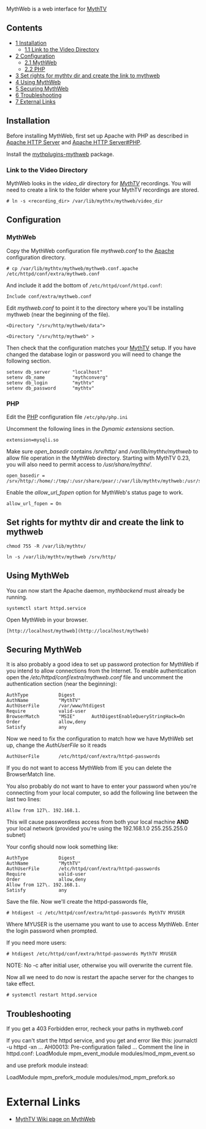 MythWeb is a web interface for [MythTV](/index.php/MythTV "MythTV")

## Contents

*   [1 Installation](#Installation)
    *   [1.1 Link to the Video Directory](#Link_to_the_Video_Directory)
*   [2 Configuration](#Configuration)
    *   [2.1 MythWeb](#MythWeb)
    *   [2.2 PHP](#PHP)
*   [3 Set rights for mythtv dir and create the link to mythweb](#Set_rights_for_mythtv_dir_and_create_the_link_to_mythweb)
*   [4 Using MythWeb](#Using_MythWeb)
*   [5 Securing MythWeb](#Securing_MythWeb)
*   [6 Troubleshooting](#Troubleshooting)
*   [7 External Links](#External_Links)

## Installation

Before installing MythWeb, first set up Apache with PHP as described in [Apache HTTP Server](/index.php/Apache_HTTP_Server "Apache HTTP Server") and [Apache HTTP Server#PHP](/index.php/Apache_HTTP_Server#PHP "Apache HTTP Server").

Install the [mythplugins-mythweb](https://www.archlinux.org/packages/?name=mythplugins-mythweb) package.

### Link to the Video Directory

MythWeb looks in the *video_dir* directory for *[MythTV](/index.php/MythTV "MythTV")* recordings. You will need to create a link to the folder where your MythTV recordings are stored.

```
# ln -s <recording_dir> /var/lib/mythtv/mythweb/video_dir

```

## Configuration

### MythWeb

Copy the MythWeb configuration file *mythweb.conf* to the [Apache](/index.php/Apache "Apache") configuration directory.

```
# cp /var/lib/mythtv/mythweb/mythweb.conf.apache /etc/httpd/conf/extra/mythweb.conf

```

And include it add the bottom of `/etc/httpd/conf/httpd.conf`:

```
Include conf/extra/mythweb.conf

```

Edit *mythweb.conf* to point it to the directory where you'll be installing mythweb (near the beginning of the file).

```
<Directory "/srv/http/mythweb/data">

```

```
<Directory "/srv/http/mythweb" >

```

Then check that the configuration matches your [MythTV](/index.php/MythTV "MythTV") setup. If you have changed the database login or password you will need to change the following section.

```
setenv db_server        "localhost"
setenv db_name          "mythconverg"
setenv db_login         "mythtv"
setenv db_password      "mythtv"

```

### PHP

Edit the [PHP](/index.php/PHP "PHP") configuration file `/etc/php/php.ini`

Uncomment the following lines in the *Dynamic extensions* section.

```
extension=mysqli.so

```

Make sure *open_basedir* contains */srv/http/* and */var/lib/mythtv/mythweb* to allow file operation in the MythWeb directory. Starting with MythTV 0.23, you will also need to permit access to */usr/share/mythtv/*.

```
open_basedir = /srv/http/:/home/:/tmp/:/usr/share/pear/:/var/lib/mythtv/mythweb:/usr/share/mythtv/

```

Enable the *allow_url_fopen* option for MythWeb's status page to work.

```
allow_url_fopen = On

```

## Set rights for mythtv dir and create the link to mythweb

```
chmod 755 -R /var/lib/mythtv/

```

```
ln -s /var/lib/mythtv/mythweb /srv/http/

```

## Using MythWeb

You can now start the Apache daemon, *mythbackend* must already be running.

```
systemctl start httpd.service

```

Open MythWeb in your browser.

```
[http://localhost/mythweb](http://localhost/mythweb)

```

## Securing MythWeb

It is also probably a good idea to set up password protection for MythWeb if you intend to allow connections from the Internet. To enable authentication open the */etc/httpd/conf/extra/mythweb.conf* file and uncomment the authentication section (near the beginning):

```
AuthType           Digest
AuthName           "MythTV"
AuthUserFile       /var/www/htdigest
Require            valid-user
BrowserMatch       "MSIE"      AuthDigestEnableQueryStringHack=On
Order              allow,deny
Satisfy            any

```

Now we need to fix the configuration to match how we have MythWeb set up, change the *AuthUserFile* so it reads

```
AuthUserFile       /etc/httpd/conf/extra/httpd-passwords

```

If you do not want to access MythWeb from IE you can delete the BrowserMatch line.

You also probably do not want to have to enter your password when you're connecting from your local computer, so add the following line between the last two lines:

```
Allow from 127\. 192.168.1.

```

This will cause passwordless access from both your local machine **AND** your local network (provided you're using the 192.168.1.0 255.255.255.0 subnet)

Your config should now look something like:

```
AuthType           Digest
AuthName           "MythTV"
AuthUserFile       /etc/httpd/conf/extra/httpd-passwords
Require            valid-user
Order              allow,deny
Allow from 127\. 192.168.1.
Satisfy            any

```

Save the file. Now we'll create the httpd-passwords file,

```
# htdigest -c /etc/httpd/conf/extra/httpd-passwords MythTV MYUSER

```

Where MYUSER is the username you want to use to access MythWeb. Enter the login password when prompted.

If you need more users:

```
# htdigest /etc/httpd/conf/extra/httpd-passwords MythTV MYUSER

```

NOTE: No -c after initial user, otherwise you will overwrite the current file.

Now all we need to do now is restart the apache server for the changes to take effect.

```
# systemctl restart httpd.service

```

## Troubleshooting

If you get a 403 Forbidden error, recheck your paths in mythweb.conf

If you can't start the httpd service, and you get and error like this: journalctl -u httpd -xn ... AH00013: Pre-configuration failed ... Comment the line in httpd.conf: LoadModule mpm_event_module modules/mod_mpm_event.so

and use prefork module instead:

LoadModule mpm_prefork_module modules/mod_mpm_prefork.so

# External Links

*   [MythTV Wiki page on MythWeb](http://www.mythtv.org/wiki/MythWeb)
